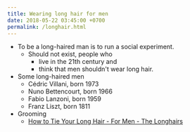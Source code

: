 ```yaml
---
title: Wearing long hair for men
date: 2018-05-22 03:45:00 +0700
permalink: /longhair.html
---
```


- To be a long-haired man is to run a social experiment.
    - Should not exist, people who
        - live in the 21th century and
        - think that men shouldn't wear long hair.
- Some long-haired men
    - Cédric Villani, born 1973
    - Nuno Bettencourt, born 1966
    - Fabio Lanzoni, born 1959
    - Franz Liszt, born 1811
- Grooming
    - [How to Tie Your Long Hair - For Men - The Longhairs](https://blog.thelonghairs.us/how-to-tie-your-long-hair/)
